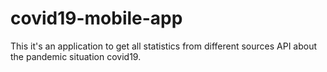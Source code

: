 # covid19-mobile-app
This it's an application to get all statistics from different sources API about the pandemic situation covid19.
